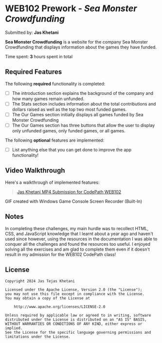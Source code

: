 # WEB102 Prework - *Sea Monster Crowdfunding*

Submitted by: **Jas Khetani**

**Sea Monster Crowdfunding** is a website for the company Sea Monster Crowdfunding that displays information about the games they have funded.

Time spent: **3** hours spent in total

## Required Features

The following **required** functionality is completed:

* [ ] The introduction section explains the background of the company and how many games remain unfunded.
* [ ] The Stats section includes information about the total contributions and dollars raised as well as the top two most funded games.
* [ ] The Our Games section initially displays all games funded by Sea Monster Crowdfunding
* [ ] The Our Games section has three buttons that allow the user to display only unfunded games, only funded games, or all games.

The following **optional** features are implemented:

* [ ] List anything else that you can get done to improve the app functionality!

## Video Walkthrough

Here's a walkthrough of implemented features:

<blockquote class="imgur-embed-pub" lang="en" data-id="a/KcBr26r"  ><a href="//imgur.com/a/KcBr26r">Jas Khetani MP4 Submission for CodePath WEB102</a></blockquote><script async src="//s.imgur.com/min/embed.js" charset="utf-8"></script>

<!-- Replace this with whatever GIF tool you used! -->

GIF created with Windows Game Console Screen Recorder (Built-In)
<!-- Recommended tools:
[Kap](https://getkap.co/) for macOS
[ScreenToGif](https://www.screentogif.com/) for Windows
[peek](https://github.com/phw/peek) for Linux. -->

## Notes

In completing these challenges, my main hurdle was to recollect HTML, CSS, and JavaScript knowledge that I learnt about a year ago and haven't used since however, using the resources in the documentation I was able to conquer all the challenges and found the resources too useful. I enjoyed solving all the exercises and am glad to complete them even if it doesn't result in my admission for the WEB102 CodePath class!

## License

    Copyright 2024 Jas Tejas Khetani

    Licensed under the Apache License, Version 2.0 (the "License");
    you may not use this file except in compliance with the License.
    You may obtain a copy of the License at

        http://www.apache.org/licenses/LICENSE-2.0

    Unless required by applicable law or agreed to in writing, software
    distributed under the License is distributed on an "AS IS" BASIS,
    WITHOUT WARRANTIES OR CONDITIONS OF ANY KIND, either express or implied.
    See the License for the specific language governing permissions and
    limitations under the License.
